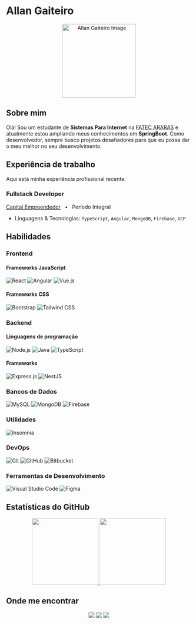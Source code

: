 
# Allan Gaiteiro 

<p align="center">
<a href="https://allan-gaiteiro.web.app" target="_blank"> 
<img src="https://firebasestorage.googleapis.com/v0/b/allan-gaiteiro.appspot.com/o/profile2.jpeg?alt=media&token=18f4420e-b3d4-4b97-8db1-8b471f401ff9" alt="Allan Gaiteiro Image" width="200" height="200" border="0" style="image-rendering: auto;object-fit: cover;
    object-position: center;"></a> </p>

## Sobre mim

Olá! Sou um estudante de **Sistemas Para Internet** na [FATEC ARARAS](https://fatecararas.cps.sp.gov.br/) e atualmente estou ampliando meus conhecimentos em **SpringBoot**. Como desenvolvedor, sempre busco projetos desafiadores para que eu possa dar o meu melhor no seu desenvolvimento.

## Experiência de trabalho

Aqui está minha experiência profissional recente:

### Fullstack Developer 
[Capital Empreendedor](https://www.capitalempreendedor.com.br/)   •   Período Integral 

* Linguagens & Tecnologias: `TypeScript`, `Angular`, `MongoDB`, `Firebase`, `GCP` 

## Habilidades 

### Frontend

#### Frameworks JavaScript

![React](https://img.shields.io/badge/-React-61DAFB?style=for-the-badge&logo=react&logoColor=white)
![Angular](https://img.shields.io/badge/-Angular-DD0031?style=for-the-badge&logo=angular&logoColor=white)
![Vue.js](https://img.shields.io/badge/-Vue.js-4FC08D?style=for-the-badge&logo=vue.js&logoColor=white)

#### Frameworks CSS

![Bootstrap](https://img.shields.io/badge/-Bootstrap-563D7C?style=for-the-badge&logo=bootstrap&logoColor=white)
![Tailwind CSS](https://img.shields.io/badge/-Tailwind%20CSS-38B2AC?style=for-the-badge&logo=tailwind-css&logoColor=white)

### Backend 

#### Linguagens de programação 

![Node.js](https://img.shields.io/badge/-Node.js-339933?style=for-the-badge&logo=node.js&logoColor=white)
![Java](https://img.shields.io/badge/-Java-007396?style=for-the-badge&logo=java&logoColor=white)
![TypeScript](https://img.shields.io/badge/-TypeScript-007ACC?style=for-the-badge&logo=typescript&logoColor=white)

#### Frameworks 

![Express.js](https://img.shields.io/badge/-Express.js-white?style=for-the-badge&logo=express&logoColor=black)
![NestJS](https://img.shields.io/badge/-NestJS-E0234E?style=for-the-badge&logo=nestjs&logoColor=white)

### Bancos de Dados 

![MySQL](https://img.shields.io/badge/-MySQL-4479A1?style=for-the-badge&logo=mysql&logoColor=white)
![MongoDB](https://img.shields.io/badge/-MongoDB-47A248?style=for-the-badge&logo=mongodb&logoColor=white)
![Firebase](https://img.shields.io/badge/-Firebase-FFCA28?style=for-the-badge&logo=firebase&logoColor=white)

### Utilidades 

![Insomnia](https://img.shields.io/badge/-Insomnia-5849BE?style=for-the-badge&logo=insomnia&logoColor=white)

### DevOps 

![Git](https://img.shields.io/badge/-Git-F05032?style=for-the-badge&logo=git&logoColor=white)
![GitHub](https://img.shields.io/badge/-GitHub-181717?style=for-the-badge&logo=github&logoColor=white)
![Bitbucket](https://img.shields.io/badge/-Bitbucket-0052CC?style=for-the-badge&logo=bitbucket&logoColor=white)

### Ferramentas de Desenvolvimento 

![Visual Studio Code](https://img.shields.io/badge/-Visual%20Studio%20Code-007ACC?style=for-the-badge&logo=visual-studio-code&logoColor=white)
![Figma](https://img.shields.io/badge/-Figma-F24E1E?style=for-the-badge&logo=figma&logoColor=white)

## Estatísticas do GitHub 

<div align="center">
<a href="https://github.com/AllanGaiteiro">
  <img height="180em" src="https://github-readme-stats.vercel.app/api?username=AllanGaiteiro&theme=vue&show_icons=true" />
</a>
<a href="https://github.com/AllanGaiteiro">
  <img height="180em" src="https://github-readme-stats.vercel.app/api/top-langs/?username=AllanGaiteiro&theme=vue&layout=compact&langs_count=10" />
</a>
</div>

## Onde me encontrar 

<p align="center">
<a href="https://www.linkedin.com/in/allan-gaiteiro"><img src="https://img.shields.io/badge/-Allan%20Gaiteiro-0077B5?style=for-the-badge&logo=Linkedin&logoColor=white"/></a> 
<a href="mailto:allansgaiteiro@gmail.com"><img src="https://img.shields.io/badge/-allansgaiteiro%40gmail.com-D14836?style=for-the-badge&logo=Gmail&logoColor=white"/></a> 
<a href="https://github.com/AllanGaiteiro"><img src="https://img.shields.io/badge/-AllanGaiteiro-24292e?style=for-the-badge&logo=github"/></a>
</p>
